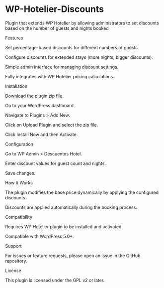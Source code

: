 # WP-Hotelier-Discounts
Plugin that extends WP Hotelier by allowing administrators to set discounts based on the number of guests and nights booked

Features

Set percentage-based discounts for different numbers of guests.

Configure discounts for extended stays (more nights, bigger discounts).

Simple admin interface for managing discount settings.

Fully integrates with WP Hotelier pricing calculations.

Installation

Download the plugin zip file.

Go to your WordPress dashboard.

Navigate to Plugins > Add New.

Click on Upload Plugin and select the zip file.

Click Install Now and then Activate.

Configuration

Go to WP Admin > Descuentos Hotel.

Enter discount values for guest count and nights.

Save changes.

How It Works

The plugin modifies the base price dynamically by applying the configured discounts.

Discounts are applied automatically during the booking process.

Compatibility

Requires WP Hotelier plugin to be installed and activated.

Compatible with WordPress 5.0+.

Support

For issues or feature requests, please open an issue in the GitHub repository.

License

This plugin is licensed under the GPL v2 or later.

